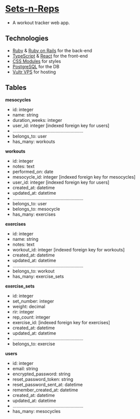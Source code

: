 # [Sets-n-Reps](https://sets-n-reps.com)

- A workout tracker web app.

## Technologies

- [Ruby](https://www.ruby-lang.org/en/) & [Ruby on Rails](https://rubyonrails.org/) for the back-end
- [TypeScript](https://www.typescriptlang.org/) & [React](https://react.dev/) for the front-end
- [CSS Modules](https://github.com/css-modules/css-modules) for styles
- [PostgreSQL](https://www.postgresql.org/) for the DB
- [Vultr VPS](https://www.vultr.com/) for hosting

## Tables

**mesocycles**
- id: integer
- name: string
- duration_weeks: integer
- user_id: integer [indexed foreign key for users]
- ........................................................
- belongs_to: user
- has_many: workouts

**workouts**
- id: integer
- notes: text
- performed_on: date
- mesocycle_id: integer [indexed foreign key for mesocycles] 
- user_id: integer [indexed foreign key for users]
- created_at: datetime
- updated_at: datetime
- ........................................................
- belongs_to: user 
- belongs_to: mesocycle
- has_many: exercises

**exercises**
- id: integer
- name: string
- notes: text
- workout_id: integer [indexed foreign key for workouts]
- created_at: datetime
- updated_at: datetime
- ........................................................
- belongs_to: workout
- has_many: exercise_sets

**exercise_sets**
- id: integer
- set_number: integer
- weight: decimal
- rir: integer
- rep_count: integer
- exercise_id: [indexed foreign key for exercises]
- created_at: datetime
- updated_at: datetime
- ........................................................
- belongs_to: exercise

**users**
- id: integer
- email: string
- encrypted_password: string
- reset_password_token: string
- reset_password_sent_at: datetime
- remember_created_at: datetime
- created_at: datetime
- updated_at: datetime
- ........................................................
- has_many: mesocycles